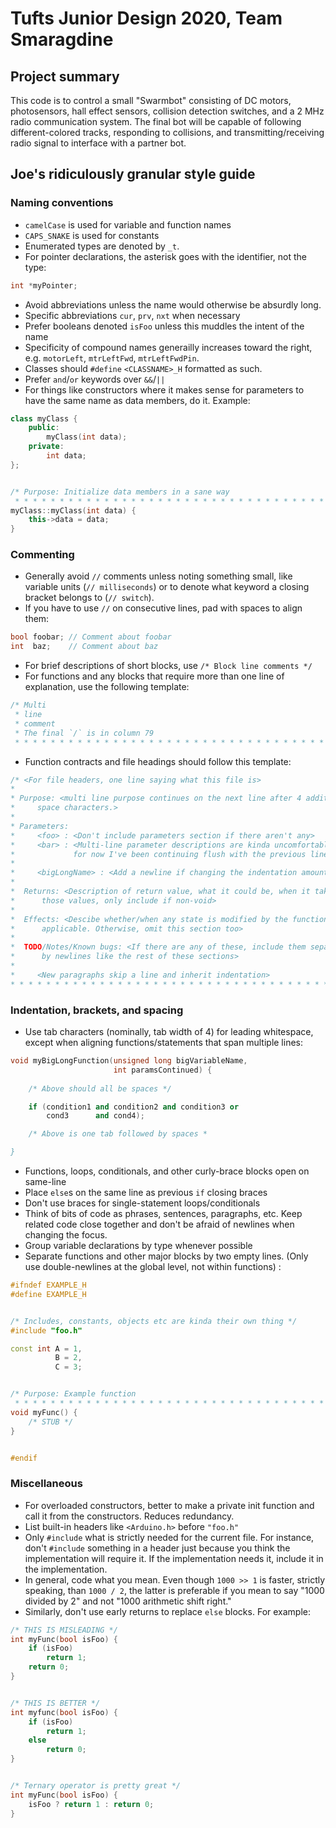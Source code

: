 # Tufts Junior Design 2020, Team Smaragdine

## Project summary
This code is to control a small "Swarmbot" consisting of DC motors, photosensors, hall effect sensors, collision detection switches, and a 2 MHz radio communication system. The final bot will be capable of following different-colored tracks, responding to collisions, and transmitting/receiving radio signal to interface with a partner bot.

## Joe's ridiculously granular style guide
### Naming conventions
* `camelCase` is used for variable and function names
* `CAPS_SNAKE` is used for constants
* Enumerated types are denoted by `_t`.
* For pointer declarations, the asterisk goes with the identifier, not the type:
```c++
int *myPointer;
```

* Avoid abbreviations unless the name would otherwise be absurdly long.
* Specific abbreviations `cur`, `prv`, `nxt` when necessary
* Prefer booleans denoted `isFoo` unless this muddles the intent of the name
* Specificity of compound names generailly increases toward the right, e.g. `motorLeft`, `mtrLeftFwd`, `mtrLeftFwdPin`.
* Classes should `#define` `<CLASSNAME>_H` formatted as such.
* Prefer `and`/`or` keywords over `&&`/`||`
* For things like constructors where it makes sense for parameters to have the same name as data members, do it. Example:
```c++
class myClass {
	public:
		myClass(int data);
	private:
		int data;
};


/* Purpose: Initialize data members in a sane way
 * * * * * * * * * * * * * * * * * * * * * * * * * * * * * * * * * * * * * * */
myClass::myClass(int data) {
	this->data = data;
}
```

### Commenting
* Generally avoid `//` comments unless noting something small, like variable units (`// milliseconds`)  or to denote what keyword a closing bracket belongs to (`// switch`).
* If you have to use `//` on consecutive lines, pad with spaces to align them:
```c++
bool foobar; // Comment about foobar
int  baz;    // Comment about baz
```

* For brief descriptions of short blocks, use `/* Block line comments */`
* For functions and any blocks that require more than one line of explanation, use the following template:
```c++
/* Multi
 * line
 * comment
 * The final `/` is in column 79
 * * * * * * * * * * * * * * * * * * * * * * * * * * * * * * * * * * * * * * */
 ```
 
 * Function contracts and file headings should follow this template:
 ```c++
/* <For file headers, one line saying what this file is>
 *
 * Purpose: <multi line purpose continues on the next line after 4 additional
 *     space characters.>
 *
 * Parameters:
 *     <foo> : <Don't include parameters section if there aren't any>
 *     <bar> : <Multi-line parameter descriptions are kinda uncomfortable, but
 *             for now I've been continuing flush with the previous line>
 *
 *     <bigLongName> : <Add a newline if changing the indentation amount>
 *
 *  Returns: <Description of return value, what it could be, when it takes
 *      those values, only include if non-void>
 *
 *  Effects: <Descibe whether/when any state is modified by the function, if
 *      applicable. Otherwise, omit this section too>
 *
 *  TODO/Notes/Known bugs: <If there are any of these, include them separated
 *      by newlines like the rest of these sections>
 * 
 *     <New paragraphs skip a line and inherit indentation>
 * * * * * * * * * * * * * * * * * * * * * * * * * * * * * * * * * * * * * * */ 
```
 
### Indentation, brackets, and spacing
* Use tab characters (nominally, tab width of 4) for leading whitespace, except when aligning functions/statements that span multiple lines:
```c++
void myBigLongFunction(unsigned long bigVariableName, 
                       int paramsContinued) {
	
	/* Above should all be spaces */

	if (condition1 and condition2 and condition3 or
	    cond3      and cond4);

	/* Above is one tab followed by spaces *

}
```

* Functions, loops, conditionals, and other curly-brace blocks open on same-line
* Place `else`s on the same line as previous `if` closing braces
* Don't use braces for single-statement loops/conditionals
* Think of bits of code as phrases, sentences, paragraphs, etc. Keep related code close together and don't be afraid of newlines when changing the focus.
* Group variable declarations by type whenever possible
* Separate functions and other major blocks by two empty lines. (Only use double-newlines at the global level, not within functions)
:
```c++
#ifndef EXAMPLE_H
#define EXAMPLE_H


/* Includes, constants, objects etc are kinda their own thing */
#include "foo.h"

const int A = 1,
          B = 2,
          C = 3;


/* Purpose: Example function
 * * * * * * * * * * * * * * * * * * * * * * * * * * * * * * * * * * * * * * */ 
void myFunc() {
	/* STUB */
}


#endif
```

### Miscellaneous
* For overloaded constructors, better to make a private init function and call it from the constructors. Reduces redundancy.
* List built-in headers like `<Arduino.h>` before `"foo.h"`
* Only `#include` what is strictly needed for the current file. For instance, don't `#include` something in a header just because you think the implementation will require it. If the implementation needs it, include it in the implementation.
* In general, code what you mean. Even though `1000 >> 1` is faster, strictly speaking, than `1000 / 2`, the latter is preferable if you mean to say "1000 divided by 2" and not "1000 arithmetic shift right."
* Similarly, don't use early returns to replace `else` blocks. For example:
```c++
/* THIS IS MISLEADING */
int myFunc(bool isFoo) {
	if (isFoo)
		return 1;
	return 0;
}


/* THIS IS BETTER */
int myfunc(bool isFoo) {
	if (isFoo)
		return 1;
	else
		return 0;
}


/* Ternary operator is pretty great */
int myFunc(bool isFoo) {
	isFoo ? return 1 : return 0;
}
```
